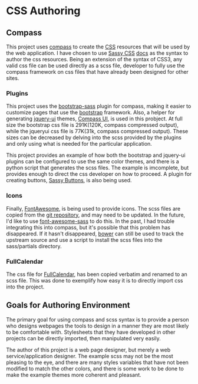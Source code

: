# CSS Authoring

## Compass

This project uses [compass](http://compass-style.org) to create 
the [CSS](http://en.wikipedia.org/wiki/Cascading_Style_Sheets) resources 
that will be used by the web application.  I have chosen to 
use [Sassy CSS](http://sass-lang.com)
[docs](http://sass-lang.com/documentation/file.SASS_REFERENCE.html) 
as the syntax to author the css resources.  Being an extension of the 
syntax of CSS3, any valid css file can be used directly as a scss file,
developer to fully use the compass framework on css files that have 
already been designed for other sites.

### Plugins

This project uses the [bootstrap-sass](https://github.com/twbs/bootstrap-sass) 
plugin for compass, making it easier to customize pages that use the 
[bootstrap](http://getbootstrap.com/) framework.  Also, a helper for 
generating [jquery-ui](FIXME) themes,
[Compass UI](https://github.com/patrickward/compass-ui), is used in 
this probject.  At full size the bootstrap css file is 291K(120K,
compass compressed output), while the jqueryui css file is 77K(31k,
compass compressed output).  These sizes can be decreased by delving into
the scss provided by the plugins and only using what is needed for the
particular application.

This project provides an example of how both the 
bootstrap and jquery-ui plugins can be configured to use the same 
color themes, and there is a python script that generates the
scss files.  The example is imcomplete, but provides enough to 
direct the css developer on how to proceed.  A plugin for creating 
buttons, [Sassy Buttons](http://jaredhardy.com/sassy-buttons/), is also 
being used.

### Icons
Finally, [FontAwesome](http://fontawesome.io/), is 
being used to provide icons.  The scss files are 
copied from the
[git repository](https://github.com/FortAwesome/Font-Awesome/tree/master/scss),
and may need to be updated.  In the future, I'd like to use
[font-awesome-sass](https://github.com/FortAwesome/font-awesome-sass) to
do this.  In the past, I had trouble integrating this into compass,
but it's possible that this problem has disappeared.  If it hasn't
disappeared, [bower](http://bower.io) can still be used to track the
upstream source and use a script to install the scss files into the
sass/partials directory.

### FullCalendar

The css file for [FullCalendar](http://arshaw.com/fullcalendar/),
has been copied verbatim and renamed to an scss file.  This was 
done to exemplify how easy it is to directly import css into 
the project.

## Goals for Authoring Environment

The primary goal for using compass and scss syntax is to provide 
a person who designs webpages the tools to design in a manner they 
are most likely to be comfortable with.  Stylesheets that they have 
developed in other projects can be directly imported, then manipulated 
very easily.

The author of this project is a web page designer, but merely a 
web service/application designer.  The example scss may not be 
the most pleasing to the eye, and there are many styles variables 
that have not been modified to match the other colors, and there 
is some work to be done to make the example themes more coherent 
and pleasant.
